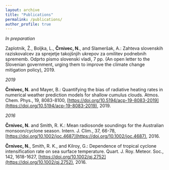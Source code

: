 ```yaml
---
layout: archive
title: "Publications"
permalink: /publications/
author_profile: true
---
```


_In preparation_

Zaplotnik, Ž., Boljka, L., **Črnivec, N.**, and Slameršak, A.: Zahteva slovenskih raziskovalcev za sprejetje takojšnjih ukrepov za omilitev podnebnih sprememb. Odprto pismo slovenski vladi, 7 pp. (An open letter to the Slovenian government, urging them to improve the climate change mitigation policy), 2019.

_2019_

**Črnivec, N.** and Mayer, B.: Quantifying the bias of radiative heating rates in numerical weather prediction models for shallow cumulus clouds. Atmos. Chem. Phys., 19, 8083-8100, [https://doi.org/10.5194/acp-19-8083-2019](https://doi.org/10.5194/acp-19-8083-2019), 2019. 

_2016_

**Črnivec, N.** and Smith, R. K.: Mean radiosonde soundings for the Australian monsoon/cyclone season. Intern. J. Clim., 37, 66-78, [https://doi.org/10.1002/joc.4687](https://doi.org/10.1002/joc.4687), 2016.

**Črnivec, N.**, Smith, R. K., and Kilroy, G.: Dependence of tropical cyclone intensification rate on sea surface temperature. Quart. J. Roy. Meteor. Soc., 142, 1618-1627, [https://doi.org/10.1002/qj.2752](https://doi.org/10.1002/qj.2752), 2016.
